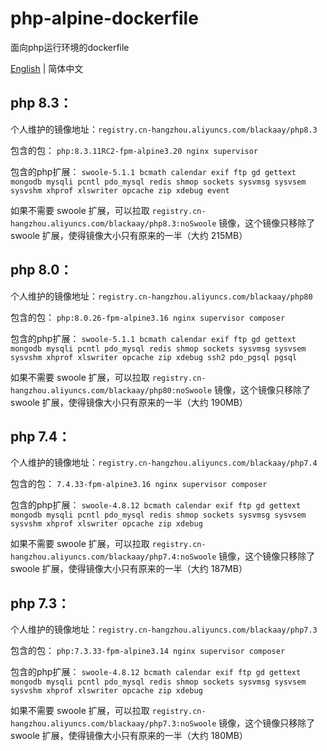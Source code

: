 # php-alpine-dockerfile
面向php运行环境的dockerfile

[English](README.md) | 简体中文

## php 8.3：

个人维护的镜像地址：`registry.cn-hangzhou.aliyuncs.com/blackaay/php8.3`

包含的包：
`php:8.3.11RC2-fpm-alpine3.20 nginx supervisor `

包含的php扩展：
`swoole-5.1.1 bcmath calendar exif ftp gd gettext mongodb mysqli pcntl pdo_mysql redis shmop sockets sysvmsg sysvsem sysvshm xhprof xlswriter opcache zip xdebug event`

如果不需要 swoole 扩展，可以拉取 `registry.cn-hangzhou.aliyuncs.com/blackaay/php8.3:noSwoole` 镜像，这个镜像只移除了 swoole 扩展，使得镜像大小只有原来的一半（大约 215MB）

## php 8.0：

个人维护的镜像地址：`registry.cn-hangzhou.aliyuncs.com/blackaay/php80`

包含的包：
`php:8.0.26-fpm-alpine3.16 nginx supervisor composer `

包含的php扩展：
`swoole-5.1.1 bcmath calendar exif ftp gd gettext mongodb mysqli pcntl pdo_mysql redis shmop sockets sysvmsg sysvsem sysvshm xhprof xlswriter opcache zip xdebug ssh2 pdo_pgsql pgsql`

如果不需要 swoole 扩展，可以拉取 `registry.cn-hangzhou.aliyuncs.com/blackaay/php80:noSwoole` 镜像，这个镜像只移除了 swoole 扩展，使得镜像大小只有原来的一半（大约 190MB）

## php 7.4：

个人维护的镜像地址：`registry.cn-hangzhou.aliyuncs.com/blackaay/php7.4`

包含的包：
`7.4.33-fpm-alpine3.16 nginx supervisor composer `

包含的php扩展：
`swoole-4.8.12 bcmath calendar exif ftp gd gettext mongodb mysqli pcntl pdo_mysql redis shmop sockets sysvmsg sysvsem sysvshm xhprof xlswriter opcache zip xdebug`

如果不需要 swoole 扩展，可以拉取 `registry.cn-hangzhou.aliyuncs.com/blackaay/php7.4:noSwoole` 镜像，这个镜像只移除了 swoole 扩展，使得镜像大小只有原来的一半（大约 187MB）


## php 7.3：

个人维护的镜像地址：`registry.cn-hangzhou.aliyuncs.com/blackaay/php7.3`

包含的包：
`php:7.3.33-fpm-alpine3.14 nginx supervisor composer `

包含的php扩展：
`swoole-4.8.12 bcmath calendar exif ftp gd gettext mongodb mysqli pcntl pdo_mysql redis shmop sockets sysvmsg sysvsem sysvshm xhprof xlswriter opcache zip xdebug`

如果不需要 swoole 扩展，可以拉取 `registry.cn-hangzhou.aliyuncs.com/blackaay/php7.3:noSwoole` 镜像，这个镜像只移除了 swoole 扩展，使得镜像大小只有原来的一半（大约 180MB）

